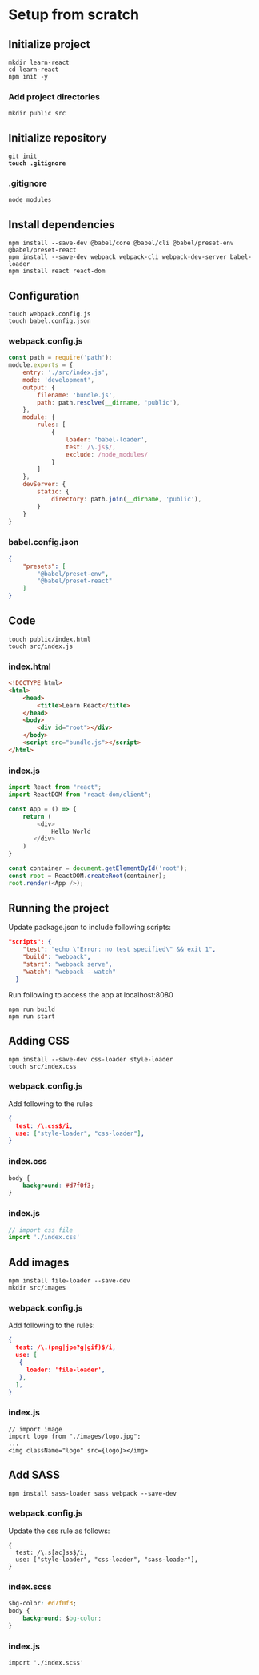 # Setup from scratch

## Initialize project

```shell
mkdir learn-react
cd learn-react
npm init -y
```

### Add project directories

```shell
mkdir public src
```

## Initialize repository

<pre class="language-bash"><code class="lang-bash">git init
<strong>touch .gitignore
</strong></code></pre>

### .gitignore

```
node_modules
```

## Install dependencies

```shell
npm install --save-dev @babel/core @babel/cli @babel/preset-env @babel/preset-react
npm install --save-dev webpack webpack-cli webpack-dev-server babel-loader
npm install react react-dom
```

## Configuration

```shell
touch webpack.config.js
touch babel.config.json
```

### webpack.config.js

```javascript
const path = require('path');
module.exports = {
    entry: './src/index.js',
    mode: 'development',
    output: {
        filename: 'bundle.js',
        path: path.resolve(__dirname, 'public'),
    },
    module: {
        rules: [
            {
                loader: 'babel-loader',
                test: /\.js$/,
                exclude: /node_modules/
            }
        ]
    },
    devServer: {
        static: {
            directory: path.join(__dirname, 'public'),
        }
    }
}
```

### babel.config.json

```json
{
    "presets": [
        "@babel/preset-env",
        "@babel/preset-react"
    ]
}
```

## Code

```shell
touch public/index.html
touch src/index.js
```

### index.html

```html
<!DOCTYPE html>
<html>
    <head>
        <title>Learn React</title>
    </head>
    <body>
        <div id="root"></div>
    </body>
    <script src="bundle.js"></script>
</html>
```

### index.js

```javascript
import React from "react";
import ReactDOM from "react-dom/client";

const App = () => {
    return (
        <div>
            Hello World
       </div>
    )
}

const container = document.getElementById('root');
const root = ReactDOM.createRoot(container);
root.render(<App />);
```

## Running the project

Update package.json to include following scripts:

```json
"scripts": {
    "test": "echo \"Error: no test specified\" && exit 1",
    "build": "webpack",
    "start": "webpack serve",
    "watch": "webpack --watch"
  }
```

Run following to access the app at localhost:8080

```shell
npm run build
npm run start
```

## Adding CSS

```
npm install --save-dev css-loader style-loader
touch src/index.css
```

### webpack.config.js

Add following to the rules

```json
{
  test: /\.css$/i,
  use: ["style-loader", "css-loader"],
}
```

### index.css

```css
body {
    background: #d7f0f3;
}
```

### index.js

```javascript
// import css file
import './index.css'
```

## Add images

```
npm install file-loader --save-dev
mkdir src/images
```

### webpack.config.js

Add following to the rules:

```json
{
  test: /\.(png|jpe?g|gif)$/i,
  use: [
   {
     loader: 'file-loader',
   },
  ],
}
```

### index.js

```
// import image
import logo from "./images/logo.jpg";
...
<img className="logo" src={logo}></img>
```

## Add SASS

```
npm install sass-loader sass webpack --save-dev
```

### webpack.config.js

Update the css rule as follows:

```
{
  test: /\.s[ac]ss$/i,
  use: ["style-loader", "css-loader", "sass-loader"],
}
```

### index.scss

```css
$bg-color: #d7f0f3;
body {
    background: $bg-color;
}
```

### index.js

```
import './index.scss'
```
